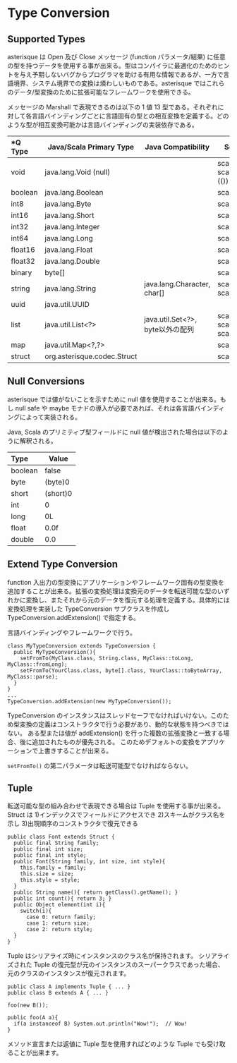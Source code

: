 # Type Conversion

## Supported Types

asterisque は Open 及び Close メッセージ (function パラメータ/結果) に任意の型を持つデータを使用する事が出来る。型はコンパイラに最適化のためのヒントを与え予期しないバグからプログラマを助ける有用な情報であるが、一方で言語境界、システム境界での変換は煩わしいものである。asterisque ではこれらのデータ/型変換のために拡張可能なフレームワークを使用できる。

メッセージの Marshall で表現できるのは以下の 1 値 13 型である。それぞれに対して各言語バインディングごとに言語固有の型との相互変換を定義する。どのような型が相互変換可能かは言語バインディングの実装依存である。

| *Q Type | Java/Scala Primary Type     | Java Compatibility | Scala Compatibility |
|:--------|-----------------------------|--------------------|---------------------|
| void    | java.lang.Void (null)       |                    | scala.Unit, scala.runtime.BoxedUnit (()) |
| boolean | java.lang.Boolean           |                    | scala.Boolean       |
| int8    | java.lang.Byte              |                    | scala.Byte          |
| int16   | java.lang.Short             |                    | scala.Short         |
| int32   | java.lang.Integer           |                    | scala.Int           |
| int64   | java.lang.Long              |                    | scala.Long          |
| float16 | java.lang.Float             |                    | scala.Float         |
| float32 | java.lang.Double            |                    | scala.Double        |
| binary  | byte[]                      |                    | scala.Array[Byte]   |
| string  | java.lang.String            | java.lang.Character, char[] | scala.Char, scala.Array[Char] |
| uuid    | java.util.UUID              |                    |                     |
| list    | java.util.List<?>           | java.util.Set&lt;?&gt;, byte以外の配列 | scala.Seq[_] (List[_]), scala.Set[_], scala.Unit,Array[Any] |
| map     | java.util.Map&lt;?,?&gt;          |                    | scala.Map[_,_]      |
| struct  | org.asterisque.codec.Struct |                    | scala.Product       |

## Null Conversions

asterisque では値がないことを示すために null 値を使用することが出来る。もし null safe や maybe モナドの導入が必要であれば、それは各言語バインディングによって実装される。

Java, Scala のプリミティブ型フィールドに null 値が検出された場合は以下のように解釈される。

| Type    | Value    |
|:--------|----------|
| boolean | false    |
| byte    | (byte)0  |
| short   | (short)0 |
| int     | 0        |
| long    | 0L       |
| float   | 0.0f     |
| double  | 0.0      |

## Extend Type Conversion

function 入出力の型変換にアプリケーションやフレームワーク固有の型変換を追加することが出来る。拡張の変換処理は変換元のデータを転送可能な型のいずれかに変換し、またそれから元のデータを復元する処理を定義する。具体的には変換処理を実装した TypeConversion サブクラスを作成し TypeConversion.addExtension() で指定する。

言語バインディングやフレームワークで行う。

```
class MyTypeConversion extends TypeConversion {
  public MyTypeConversion(){
    setFromTo(MyClass.class, String.class, MyClass::toLong, MyClass::fromLong);
    setFromTo(YourClass.class, byte[].class, YourClass::toByteArray, MyClass::parse);
  }
}
...
TypeConversion.addExtension(new MyTypeConversion());
```

TypeConversion のインスタンスはスレッドセーフでなければいけない。このため型変換の定義はコンストラクタで行う必要があり、動的な状態を持つべきではない。
ある型または値が addExtension() を行った複数の拡張変換と一致する場合、後に追加されたものが優先される。
このためデフォルトの変換をアプリケーションで上書きすることが出来る。

`setFromTo()` の第二パラメータは転送可能型でなければならない。

## Tuple

転送可能な型の組み合わせで表現できる場合は Tuple を使用する事が出来る。
Struct は 1)インデックスでフィールドにアクセスでき 2)スキームがクラス名を示し 3)出現順序のコンストラクタで復元できる

```
public class Font extends Struct {
  public final String family;
  public final int size;
  public final int style;
  public Font(String family, int size, int style){
    this.family = family;
    this.size = size;
    this.style = style;
  }
  public String name(){ return getClass().getName(); }
  public int count(){ return 3; }
  public Object element(int i){
    switch(i){
      case 0: return family;
      case 1: return size;
      case 2: return style;
  }
}
```

Tuple はシリアライズ時にインスタンスのクラス名が保持されます。
シリアライズされた Tuple の復元型が元のインスタンスのスーパークラスであった場合、元のクラスのインスタンスが復元されます。

```
public class A implements Tuple { ... }
public class B extends A { ... }

foo(new B());

public foo(A a){
  if(a instanceof B) System.out.println("Wow!");  // Wow!
}
```

メソッド宣言または返値に Tuple 型を使用すればどのような Tuple でも受け取ることが出来ます。